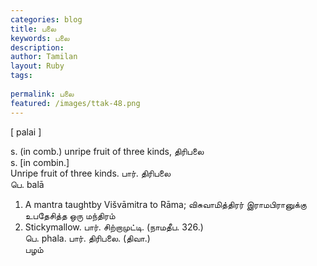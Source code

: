 ```yaml
---
categories: blog
title: பலை
keywords: பலை
description: 
author: Tamilan
layout: Ruby
tags: 
 
permalink: பலை
featured: /images/ttak-48.png
---
```

  
[ palai ]  
  
s. (in comb.) unripe fruit of three kinds, திரிபலை  
s. [in combin.]  
Unripe fruit of three kinds. பார். திரிபலை  
பெ. balā  
1. A mantra taughtby Višvāmitra to Rāma; விசுவாமித்திரர் இராமபிரானுக்கு உபதேசித்த ஒரு மந்திரம்  
2. Stickymallow. பார். சிற்றாமுட்டி. (நாமதீப. 326.)  
பெ. phala. பார். திரிபலை. (திவா.)  
பழம்